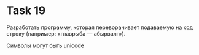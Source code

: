 # Task 19

Разработать программу, которая переворачивает подаваемую на ход строку (например: «главрыба — абырвалг»).

Символы могут быть unicode
